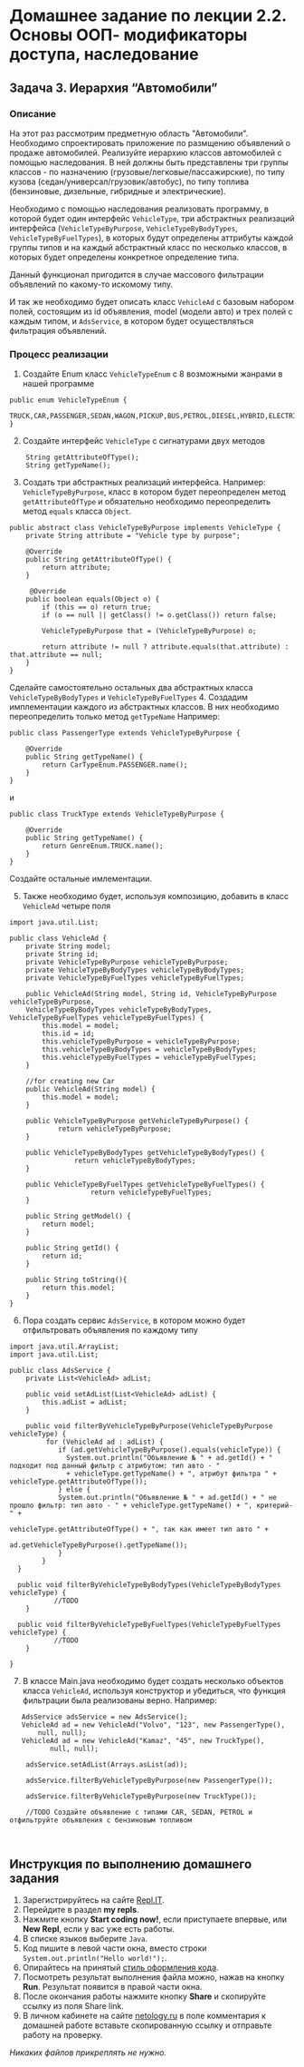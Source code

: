 Домашнее задание по лекции 2.2. Основы ООП- модификаторы доступа, наследование
==

## Задача 3. Иерархия “Автомобили”
### Описание
На этот раз рассмотрим предметную область "Автомобили".
Необходимо спроектировать приложение по размщению объявлений о продаже автомобилей. 
Реализуйте иерархию классов автомобилей с помощью наследования. В ней должны быть представлены три группы классов - 
по назначению (грузовые/легковые/пассажирские), по типу кузова (седан/универсал/грузовик/автобус),
по типу топлива (бензиновые, дизельные, гибридные и электрические).

Необходимо с помощью наследования реализовать программу, в которой будет один интерфейс `VehicleType`, три абстрактных реализаций интерфейса 
(`VehicleTypeByPurpose`, `VehicleTypeByBodyTypes`, `VehicleTypeByFuelTypes`), в которых будут определены аттрибуты каждой группы типов 
и на каждый абстрактный класс по несколько классов, в которых будет определены конкретное определение типа.

Данный функционал пригодится в случае массового фильтрации объявлений по какому-то искомому типу.

И так же необходимо будет описать класс `VehicleAd` с базовым набором полей, состоящим из id объявления, 
model (модели авто) и трех полей с каждым типом, 
и `AdsService`, в котором будет осуществляться фильтрация объявлений.

### Процесс реализации
1. Создайте Enum класс `VehicleTypeEnum` с 8 возможными жанрами в нашей программе
```
public enum VehicleTypeEnum {
    TRUCK,CAR,PASSENGER,SEDAN,WAGON,PICKUP,BUS,PETROL,DIESEL,HYBRID,ELECTRIC
}
```
2. Создайте интерфейс `VehicleType` с сигнатурами двух методов 
```
    String getAttributeOfType();
    String getTypeName();
```
3. Создать три абстрактных реализаций интерфейса. 
Например: `VehicleTypeByPurpose`, класс в котором будет переопределен метод `getAttributeOfType` и обязательно необходимо переопределить метод `equals` класса `Object`.
```
public abstract class VehicleTypeByPurpose implements VehicleType {
    private String attribute = "Vehicle type by purpose";

    @Override
    public String getAttributeOfType() {
        return attribute;
    }

     @Override
    public boolean equals(Object o) {
        if (this == o) return true;
        if (o == null || getClass() != o.getClass()) return false;

        VehicleTypeByPurpose that = (VehicleTypeByPurpose) o;

        return attribute != null ? attribute.equals(that.attribute) : that.attribute == null;
    }
}
```
Сделайте самостоятельно остальных два абстрактных класса `VehicleTypeByBodyTypes` и `VehicleTypeByFuelTypes`
4. Создадим имплементации каждого из абстрактных классов. В них необходимо переопределить только метод `getTypeName`
Например:
```
public class PassengerType extends VehicleTypeByPurpose {

    @Override
    public String getTypeName() {
        return CarTypeEnum.PASSENGER.name();
    }
}
```
и 
```
public class TruckType extends VehicleTypeByPurpose {

    @Override
    public String getTypeName() {
        return GenreEnum.TRUCK.name();
    }
}
```

Создайте остальные имлементации.

5. Также необходимо будет, используя композицию, добавить в класс `VehicleAd` четыре поля

```
import java.util.List;

public class VehicleAd {
    private String model;
    private String id;
    private VehicleTypeByPurpose vehicleTypeByPurpose;
    private VehicleTypeByBodyTypes vehicleTypeByBodyTypes;
    private VehicleTypeByFuelTypes vehicleTypeByFuelTypes;

    public VehicleAd(String model, String id, VehicleTypeByPurpose vehicleTypeByPurpose, 
    VehicleTypeByBodyTypes vehicleTypeByBodyTypes, VehicleTypeByFuelTypes vehicleTypeByFuelTypes) {
        this.model = model;
        this.id = id;
        this.vehicleTypeByPurpose = vehicleTypeByPurpose;
        this.vehicleTypeByBodyTypes = vehicleTypeByBodyTypes;
        this.vehicleTypeByFuelTypes = vehicleTypeByFuelTypes;
    }

    //for creating new Car
    public VehicleAd(String model) {
        this.model = model;
    }

    public VehicleTypeByPurpose getVehicleTypeByPurpose() {
            return vehicleTypeByPurpose;
    }
    
    public VehicleTypeByBodyTypes getVehicleTypeByBodyTypes() {
                return vehicleTypeByBodyTypes;
    }
    
    public VehicleTypeByFuelTypes getVehicleTypeByFuelTypes() {
                    return vehicleTypeByFuelTypes;
    }

    public String getModel() {
        return model;
    }

    public String getId() {
        return id;
    }

    public String toString(){
        return this.model;
    }
}
```

6. Пора создать сервис `AdsService`, в котором можно будет отфильтровать объявления по каждому типу 

```
import java.util.ArrayList;
import java.util.List;

public class AdsService {
    private List<VehicleAd> adList;

    public void setAdList(List<VehicleAd> adList) {
        this.adList = adList;
    }

    public void filterByVehicleTypeByPurpose(VehicleTypeByPurpose vehicleType) {
         for (VehicleAd ad : adList) {
            if (ad.getVehicleTypeByPurpose().equals(vehicleType)) {
              System.out.println("Объявление № " + ad.getId() + " подходит под данный фильтр с атрибутом: тип авто - " 
              + vehicleType.getTypeName() + ", атрибут фильтра " + vehicleType.getAttributeOfType());
            } else {
            System.out.println("Объявление № " + ad.getId() + " не прошло фильтр: тип авто - " + vehicleType.getTypeName() + ", критерий- " + 
                                            vehicleType.getAttributeOfType() + ", так как имеет тип авто " +
                                            ad.getVehicleTypeByPurpose().getTypeName());
            }
        }
  }
  
  public void filterByVehicleTypeByBodyTypes(VehicleTypeByBodyTypes vehicleType) {
           //TODO 
    }
    
  public void filterByVehicleTypeByFuelTypes(VehicleTypeByFuelTypes vehicleType) {
           //TODO 
    }
  
}
```

7. В классе Main.java необходимо будет создать несколько объектов класса `VehicleAd`, используя конструктор и убедиться, 
что функция фильтрации была реализованы верно. Например:

```
   AdsService adsService = new AdsService();
   VehicleAd ad = new VehicleAd("Volvo", "123", new PassengerType(), 
       null, null);
   VehicleAd ad = new VehicleAd("Kamaz", "45", new TruckType(), 
          null, null);
    
    adsService.setAdList(Arrays.asList(ad));
   
    adsService.filterByVehicleTypeByPurpose(new PassengerType());
   
    adsService.filterByVehicleTypeByPurpose(new TruckType());
    
    //TODO Создайте объявление с типами CAR, SEDAN, PETROL и отфильтруйте объявления с бензиновым топливом
           
           
```


## Инструкция по выполнению домашнего задания

1. Зарегистрируйтесь на сайте [Repl.IT](http://repl.it/).
2. Перейдите в раздел **my repls**.
3. Нажмите кнопку **Start coding now!**, если приступаете впервые, или **New Repl**, если у вас уже есть работы.
4. В списке языков выберите `Java`.
5. Код пишите в левой части окна, вместо строки `System.out.println("Hello world!");`.
6. Опирайтесь на принятый [стиль оформления кода](https://github.com/netology-code/codestyle/blob/master/java/README.md).
7. Посмотреть результат выполнения файла можно, нажав на кнопку **Run**. Результат появится в правой части окна.
8. После окончания работы нажмите кнопку **Share** и скопируйте ссылку из поля Share link.
9. В личном кабинете на сайте [netology.ru](http://netology.ru/) в поле комментария к домашней работе вставьте скопированную ссылку и отправьте работу на проверку.

*Никаких файлов прикреплять не нужно.*